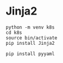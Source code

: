 # Jinja2

```
python -m venv k8s
cd k8s
source bin/activate
pip install Jinja2
```

```
pip install pyyaml
```